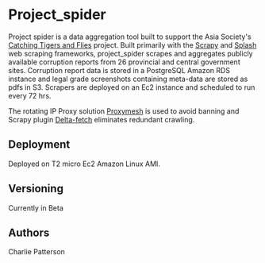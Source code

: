 # Project_spider

Project spider is a data aggregation tool built to support the Asia Society's [Catching Tigers and Flies](http://www.chinafile.com/infographics/visualizing-chinas-anti-corruption-campaign) project.
Built primarily with the [Scrapy](https://github.com/scrapy/scrapy) and [Splash](https://github.com/scrapy-plugins/scrapy-splash) web scraping frameworks, project_spider scrapes and aggregates publicly available corruption reports from 26 provincial and central government sites.
Corruption report data is stored in a PostgreSQL Amazon RDS instance and legal grade screenshots containing meta-data are stored as pdfs in S3. Scrapers are deployed on an Ec2 instance and scheduled to run every 72 hrs. 

The rotating IP Proxy solution [Proxymesh](https://proxymesh.com/) is used to avoid banning and Scrapy plugin [Delta-fetch](https://github.com/scrapy-plugins/scrapy-deltafetch) eliminates redundant crawling.

## Deployment

Deployed on T2 micro Ec2 Amazon Linux AMI.

## Versioning

Currently in Beta

## Authors

Charlie Patterson

